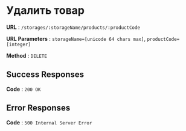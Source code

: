 # Удалить товар

**URL** : `/storages/:storageName/products/:productCode`

**URL Parameters** : `storageName=[unicode 64 chars max]`, `productCode=[integer]`

**Method** : `DELETE`

## Success Responses

**Code** : `200 OK`

## Error Responses

**Code** : `500 Internal Server Error`

